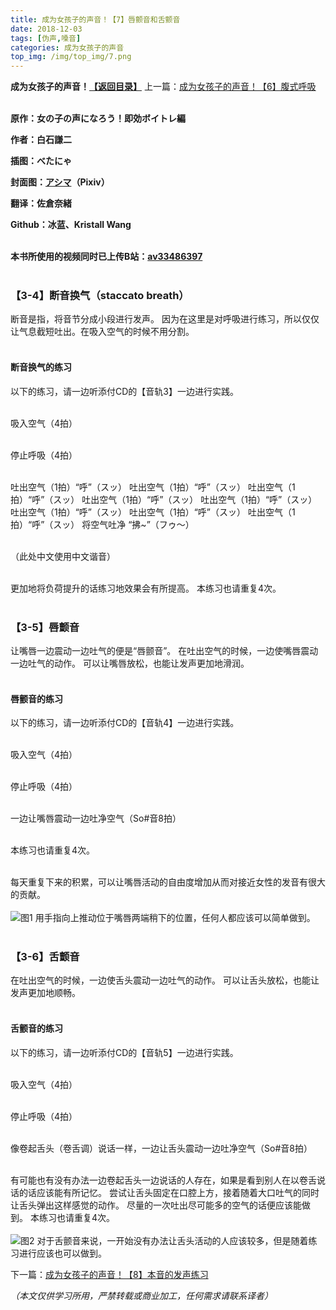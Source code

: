 ```yaml
---
title: 成为女孩子的声音！【7】唇颤音和舌颤音
date: 2018-12-03
tags: [伪声,嗓音]
categories: 成为女孩子的声音
top_img: /img/top_img/7.png
---
```

**成为女孩子的声音！[【返回目录】](https://github.com/Kristall-WangShiwei/Transgender-lost-years/blob/master/0005_BookTranslating/weisheng/nv-zi-sheng/)**
上一篇：[成为女孩子的声音！【6】腹式呼吸](https://github.com/Kristall-WangShiwei/Transgender-lost-years/blob/master/0005_BookTranslating/weisheng/nv-zi-sheng/06.md)<br><br>

**原作：女の子の声になろう！即効ボイトレ編**

**作者：白石謙二**   

**插图：べたにゃ**   

**封面图：[アシマ](https://www.pixiv.net/member.php?id=2642047
)（Pixiv）**

**翻译：佐倉奈緒**   

**Github：冰蓝、Kristall Wang** <br><br>

**本书所使用的视频同时已上传B站：[av33486397](https://www.bilibili.com/video/av33486397)**<br><br>

### 【3-4】断音换气（staccato breath）
断音是指，将音节分成小段进行发声。
因为在这里是对呼吸进行练习，所以仅仅让气息截短吐出。在吸入空气的时候不用分割。<br><br>

#### 断音换气的练习
以下的练习，请一边听添付CD的【音轨3】一边进行实践。<br><br>

吸入空气（4拍）<br><br>

停止呼吸（4拍）<br><br>

吐出空气（1拍）“呼”（スッ）
吐出空气（1拍）“呼”（スッ）
吐出空气（1拍）“呼”（スッ）
吐出空气（1拍）“呼”（スッ）
吐出空气（1拍）“呼”（スッ）
吐出空气（1拍）“呼”（スッ）
吐出空气（1拍）“呼”（スッ）
吐出空气（1拍）“呼”（スッ）
将空气吐净 “拂~”（フゥ～）<br><br>

（此处中文使用中文谐音）<br><br>

更加地将负荷提升的话练习地效果会有所提高。
本练习也请重复4次。<br><br>

### 【3-5】唇颤音
让嘴唇一边震动一边吐气的便是“唇颤音”。
在吐出空气的时候，一边使嘴唇震动一边吐气的动作。
可以让嘴唇放松，也能让发声更加地滑润。<br><br>

#### 唇颤音的练习
以下的练习，请一边听添付CD的【音轨4】一边进行实践。<br><br>

吸入空气（4拍）<br><br>

停止呼吸（4拍）<br><br>

一边让嘴唇震动一边吐净空气（So#音8拍）<br><br>

本练习也请重复4次。<br><br>

每天重复下来的积累，可以让嘴唇活动的自由度增加从而对接近女性的发音有很大的贡献。<br><br>
![图1](/img/7/1.png)
用手指向上推动位于嘴唇两端稍下的位置，任何人都应该可以简单做到。<br><br>

### 【3-6】舌颤音
在吐出空气的时候，一边使舌头震动一边吐气的动作。
可以让舌头放松，也能让发声更加地顺畅。<br><br>

#### 舌颤音的练习
以下的练习，请一边听添付CD的【音轨5】一边进行实践。<br><br>

吸入空气（4拍）<br><br>

停止呼吸（4拍）<br><br>

像卷起舌头（卷舌调）说话一样，一边让舌头震动一边吐净空气（So#音8拍）<br><br>

有可能也有没有办法一边卷起舌头一边说话的人存在，如果是看到别人在以卷舌说话的话应该能有所记忆。
尝试让舌头固定在口腔上方，接着随着大口吐气的同时让舌头弹出这样感觉的动作。
尽量的一次吐出尽可能多的空气的话便应该能做到。
本练习也请重复4次。<br><br>
![图2](/img/7/2.png)
对于舌颤音来说，一开始没有办法让舌头活动的人应该较多，但是随着练习进行应该也可以做到。

下一篇：[成为女孩子的声音！【8】本音的发声练习](https://github.com/Kristall-WangShiwei/Transgender-lost-years/blob/master/0005_BookTranslating/weisheng/nv-zi-sheng/08.md)

*（本文仅供学习所用，严禁转载或商业加工，任何需求请联系译者）*
